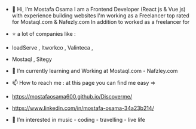 - 👋 Hi, I’m Mostafa Osama
I am a Frontend Developer (React js & Vue js) with experience building websites I'm working as a Freelancer top rated for Mostaql.com & Nafezly.com In addition to worked as a freelancer for


- ⭐ a lot of companies like :
- loadServe , Itworkco , Valinteca ,
- Mostaql , Sitegy

- 🌱 I’m currently learning and Working at Mostaql.com - Nafzley.com
- 📫 How to reach me : at this page you can find me easy =>  
- https://mostafaosama600.github.io/Discoverme/
- https://www.linkedin.com/in/mostafa-osama-34a23b214/


- 👀 I’m interested in music - coding - travelling - live life

